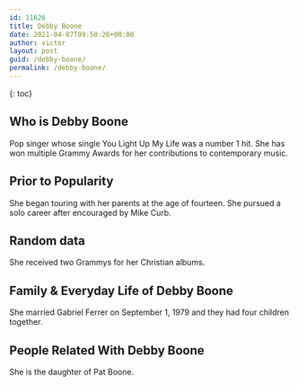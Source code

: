```yaml
---
id: 11626
title: Debby Boone
date: 2021-04-07T09:50:26+00:00
author: victor
layout: post
guid: /debby-boone/
permalink: /debby-boone/
---
```



{: toc}


## Who is Debby Boone



Pop singer whose single You Light Up My Life was a number 1 hit. She has won multiple Grammy Awards for her contributions to contemporary music.

                
                
                
## Prior to Popularity



She began touring with her parents at the age of fourteen. She pursued a solo career after encouraged by Mike Curb.

                
                
                
## Random data



She received two Grammys for her Christian albums.

                
                
                
## Family & Everyday Life of Debby Boone



She married Gabriel Ferrer on September 1, 1979 and they had four children together.

                
                
                
## People Related With Debby Boone



She is the daughter of Pat Boone.

                
              
            
          
          
          